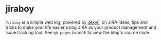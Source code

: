 # jiraboy
`Jiraboy` is a simple web log, powered by [Jekyll](http://jekyllrb.com/), on JIRA ideas, tips and tricks to make your life easier using JIRA as your product management and issue tracking tool. See `gh-pages` branch to view the blog's source code.
